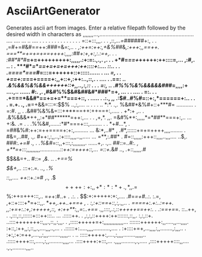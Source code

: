 # AsciiArtGenerator
Generates ascii art from images. Enter a relative filepath followed by the desired width in characters as
,,,,,,,...,.............................................................. .... .... ...  ..   ....
 .      . .         .
  .          .
           .        .
.           .
             .
    .
.             .                                           =::+:::,,,.
             .   .                                    ,::,.*..=##*####+:,
              .   .                               ,=#+=#&#=*=*++:###=&*=:,..
    .                                       ,:++=:++:,+&%#*#&*,:+++:,,==++.
                                      *===**=+=+=+==++++:,,,,:##+:+,+:,:.:=+,.
.        .                         :##\**#\**#**=+=+++++++++:,,,,,.:+:=:.,.,. ,. .
.                                +*#********=*==+*+++++:++::::=,... ,:#,. .. :
              .                \*\**\**#\**=****==+=+=+=+++:++::::+:....   ::..  *.
.                            .====\**==*=#*=**:::=++++++::+:::::......  . ... *=,  .
.                           +==+:=*==**+====+:,,+::+,:++:..,::,. .  .... .  .==:  ..
                            .*&%&&%&%&&++++++::+,,..,:,::     .      . .     =:,  ..
                           .#%%%&%&&&&&###*=,,,,:+  ....,..   ......         #:.   ,.
                          ,#&#%%$&#&##&#*###*=+, ...  .   .    ....       .  =:.   .
.                         .+===*&&#*==+=+=**===+::, .               ..... .  .:.,  ,,
                          .:$#..#%#=::+:,*======+:..    .   .          .      =.+. .,
                          .=**=+&&=:::=:$$%  ..,:,....   ..     .   . . ..    *:*. .,.
                          %&##*&%#+::+***#= ...........     .                 =:#.  ,,
      .                  .&##%&%&=:::+***==++:++==+:,.....          .         +*:+  ,..
       .                 .&%&&&*++,,:+*##******=++:,...    .    .             ,+,*. ,,.
                          =&#%*+:,,,,,*=*##**===+:,..    ...                   +:&. .=  .
    .                     .%%&#,......:*#*===+:::,........ .   .               *+#...*,  .
                           =##&%#:++:=++====+:+:,.........   ...               &:*,..#*   ,
                           .#*,::::::+=+=++++,,,,........ .                    #&=,..##, .,.
                             #++:,:,,..,:+::::,,,,..,,..... ...                =**,:.##*   .
                              #=::,,,,,:+++::,,,,..,,,.... ..$,.               ###:*.+=#  .,
               .              .%&#*=::,,+:::,:,,,,,,,,. ......+,.     .,..     ##::=..*#:.  ,
                                +**=+:::,,,,,,,,,.............::++:=++++::,... *=::+*.*&#  ..,
                                            .+::,,,,,.#$$$$$$$%$&&=+..         #*:*:= ,*&.  ..
                                             .+==%$$$$$$%$&+,..                 ::*:+:.=*.  ..,
                                             .$%$%$$$$::,,....                  ++:*:+.:=#  ,.,
                                           .$%$$$$++++:+:,,                     +*:*:*+.,*   ,,.
                                          =%$$%:++=+++:::,..                    =*+*+:#..+  . .:.
           .                              $$:+:+++++:+:,....                    .#=*=+#..*:. :.=,
                                         ,+::+::::+*=+::,,.                      ****++,.++..+==+
,                .                      :,:+::==+*::,:,.,,..  .                  =*===+:.+:..:=++.
                                       ,,:+=+:.:+,:+++++,::,                     +:++**:,,=:..+==
                                     .,,::::,.:,::+++++==++:.    .              .:==+=*=. ::..++,
.                                   .,:::,::,::::::+:::++:::..   ...            .:::::++.
.                                   ,:,:,::++++:++:::::::,::,,.                  :,:,::+.
                                   ..::::+++++++::,,,.,::,,:,,,.
                                .  ,:::::+++++=+:,,,,,,,,,,,,,...
                                  :::::::++++++:,,.....,,...,,,,.
                                 :+::,:++,,:,::,,.,....,,,..,...
         .                     .::::::+:.....,,,,...........,....
.                             :+::::+=+,...,,,,:,,........,:,,,..
               .             :+:,:+:=++,....,,:,,,........,,,,,..           . ..
                            :::::+++++:,....,:,,,,........,,,,,..
                          .:::::++++:::,.....,:,,.........,,,,...
                         .::::++++:+:::,... .,,,,.........,.,.....
                        ,::::+++++::::,,.... .,.,.........,,,..